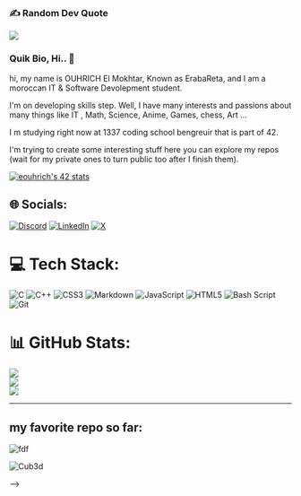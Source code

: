 ### ✍️ Random Dev Quote
![](https://quotes-github-readme.vercel.app/api?type=horizontal&theme=merko)
### Quik Bio, Hi.. 👋
hi, my name is OUHRICH El Mokhtar, Known as ErabaReta, and I am a moroccan IT & Software Devolepment student.

I'm on developing skills step. Well, I have many interests  and passions about many things like IT , Math, Science, Anime, Games, chess, Art ...

I m studying right now at 1337 coding school bengreuir that is part of 42.

I'm trying to create some interesting stuff here you can explore my repos (wait for my private ones to turn public too after I finish them).

[![eouhrich's 42 stats](https://badge.mediaplus.ma/greenbinary/eouhrich)](https://github.com/oakoudad/badge42)



## 🌐 Socials:
[![Discord](https://img.shields.io/badge/Discord-%237289DA.svg?logo=discord&logoColor=white)](https://discord.gg/https://discord.gg/ErabaReta) [![LinkedIn](https://img.shields.io/badge/LinkedIn-%230077B5.svg?logo=linkedin&logoColor=white)](https://linkedin.com/in/el-mokhtar-ouhrich) [![X](https://img.shields.io/badge/X-black.svg?logo=X&logoColor=white)](https://x.com/Mokhtar_Ouhrich) 

# 💻 Tech Stack:
![C](https://img.shields.io/badge/c-%2300599C.svg?style=for-the-badge&logo=c&logoColor=white) ![C++](https://img.shields.io/badge/c++-%2300599C.svg?style=for-the-badge&logo=c%2B%2B&logoColor=white) ![CSS3](https://img.shields.io/badge/css3-%231572B6.svg?style=for-the-badge&logo=css3&logoColor=white) ![Markdown](https://img.shields.io/badge/markdown-%23000000.svg?style=for-the-badge&logo=markdown&logoColor=white) ![JavaScript](https://img.shields.io/badge/javascript-%23323330.svg?style=for-the-badge&logo=javascript&logoColor=%23F7DF1E) ![HTML5](https://img.shields.io/badge/html5-%23E34F26.svg?style=for-the-badge&logo=html5&logoColor=white) ![Bash Script](https://img.shields.io/badge/bash_script-%23121011.svg?style=for-the-badge&logo=gnu-bash&logoColor=white) ![Git](https://img.shields.io/badge/git-%23F05033.svg?style=for-the-badge&logo=git&logoColor=white)
# 📊 GitHub Stats:
![](https://github-readme-stats.vercel.app/api?username=ErabaReta&theme=chartreuse-dark&hide_border=false&include_all_commits=true&count_private=true)<br/>
![](https://nirzak-streak-stats.vercel.app/?user=ErabaReta&theme=chartreuse-dark&hide_border=false)<br/>
![](https://github-readme-stats.vercel.app/api/top-langs/?username=ErabaReta&theme=chartreuse-dark&hide_border=false&include_all_commits=true&count_private=true&layout=compact)


---

## my favorite repo so far:

![**fdf**](https://github.com/ErabaReta/fdf)


![**Cub3d**](https://github.com/radouane-tamouss/Cub3d)


<!-- Proudly created with GPRM ( https://gprm.itsvg.in ) -->

<!--
[![](https://visitcount.itsvg.in/api?id=ErabaReta&icon=0&color=3)](https://visitcount.itsvg.in)

# 💻 Tech Stack:
![C](https://img.shields.io/badge/c-%2300599C.svg?style=for-the-badge&logo=c&logoColor=white) ![C++](https://img.shields.io/badge/c++-%2300599C.svg?style=for-the-badge&logo=c%2B%2B&logoColor=white) ![CSS3](https://img.shields.io/badge/css3-%231572B6.svg?style=for-the-badge&logo=css3&logoColor=white) ![Markdown](https://img.shields.io/badge/markdown-%23000000.svg?style=for-the-badge&logo=markdown&logoColor=white) ![JavaScript](https://img.shields.io/badge/javascript-%23323330.svg?style=for-the-badge&logo=javascript&logoColor=%23F7DF1E) ![HTML5](https://img.shields.io/badge/html5-%23E34F26.svg?style=for-the-badge&logo=html5&logoColor=white) ![Bash Script](https://img.shields.io/badge/bash_script-%23121011.svg?style=for-the-badge&logo=gnu-bash&logoColor=white) ![Git](https://img.shields.io/badge/git-%23F05033.svg?style=for-the-badge&logo=git&logoColor=white)
# 📊 GitHub Stats:
![](https://github-readme-stats.vercel.app/api?username=ErabaReta&theme=chartreuse-dark&hide_border=false&include_all_commits=true&count_private=true)<br/>
![](https://nirzak-streak-stats.vercel.app/?user=ErabaReta&theme=chartreuse-dark&hide_border=false)<br/>
![](https://github-readme-stats.vercel.app/api/top-langs/?username=ErabaReta&theme=chartreuse-dark&hide_border=false&include_all_commits=true&count_private=true&layout=compact)

### ✍️ Random Dev Quote
![](https://quotes-github-readme.vercel.app/api?type=vetical&theme=radical)

---

<!-- Proudly created with GPRM ( https://gprm.itsvg.in ) -->-->
